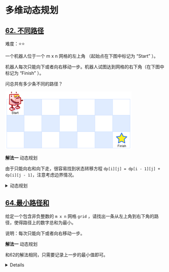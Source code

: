 # 多维动态规划

## [62. 不同路径](https://leetcode.cn/problems/unique-paths/description)

难度：⭐️⭐️

一个机器人位于一个 m x n 网格的左上角 （起始点在下图中标记为 “Start” ）。

机器人每次只能向下或者向右移动一步。机器人试图达到网格的右下角（在下图中标记为 “Finish” ）。

问总共有多少条不同的路径？

![](../../../../img/adxmsI-image.png)

**解法一** 动态规划

由于只能向右和向下走，很容易找到状态转移方程 `dp[i][j] = dp[i - 1][j] + dp[i][j - 1]`，注意考虑边界情况。

<details>
  <summary>动态规划</summary>

  ```java
      public int uniquePaths(int m, int n) {
        int[][] dp = new int[m][n];
        dp[0][0] = 1;
        for (int i = 1; i < m; i++) {
            dp[i][0] = dp[i - 1][0];
        }
        for (int j = 1; j < n; j++) {
            dp[0][j] = dp[0][j - 1];
        }
        for (int i = 1; i < m; i++) {
            for (int j = 1; j < n; j++) {
                dp[i][j] = dp[i][j - 1] + dp[i - 1][j];
            }
        }
        return dp[m - 1][n - 1];
    }
  ```
</details>

## [64.最小路径和](https://leetcode.cn/problems/minimum-path-sum/description)

给定一个包含非负整数的 `m x n` 网格 `grid` ，请找出一条从左上角到右下角的路径，使得路径上的数字总和为最小。

说明：每次只能向下或者向右移动一步。

[](../../../../img/minpath.jpg)

**解法一** 动态规划

和62的解法相同，只需要记录上一步的最小值即可。

<details>
  <sumamry>动态规划</summary>

  ```java
  
  ```

</details>

